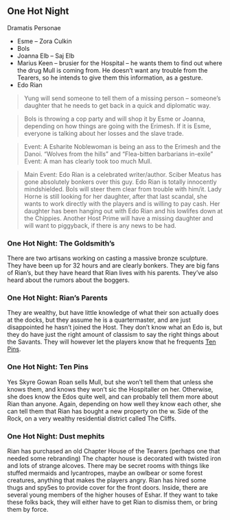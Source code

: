 ## One Hot Night

Dramatis Personae
 - Esme – Zora Culkin
 - Bols 
 - Joanna Elb – Saj Elb
 - Marius Keen – brusier for the Hospital – he wants them to find out where the drug Mull is coming from. He doesn’t want any trouble from the Tearers, so he intends to give them this information, as a gesture.
 - Edo Rian

> Yung will send someone to tell them of a missing person – someone’s daughter that he needs to get back in a quick and diplomatic way.

>Bols is throwing a cop party and will shop it by Esme or Joanna, depending on how things are going with the Erimesh. If it is Esme, everyone is talking about her losses and the slave trade.

> Event: A Esharite Noblewoman is being an ass to the Erimesh and the Danoi. “Wolves from the hills” and “Flea-bitten barbarians in-exile”
Event: A man has clearly took too much Mull.

> Main Event: Edo Rian is a celebrated writer/author. Sciber Meatus has gone absolutely bonkers over this guy. Edo Rian is totally innocently mindshielded. Bols will steer them clear from trouble with him/it. Lady Horne is still looking for her daughter, after that last scandal, she wants to work directly with the players and is willing to pay cash. Her daughter has been hanging out with Edo Rian and his lowlifes down at the Chippies. Another Host Prime will have a missing daughter and will want to piggyback, if there is any news to be had.

### One Hot Night: The Goldsmith’s
There are two artisans working on casting a massive bronze sculpture. They have been up for 32 hours and are clearly bonkers. They are big fans of Rian’s, but they have heard that Rian lives with his parents. They’ve also heard about the rumors about the boggers.

### One Hot Night: Rian’s Parents
They are wealthy, but have little knowledge of what their son actually does at the docks, but they assume he is a quartermaster, and are just disappointed he hasn’t joined the Host. They don’t know what an Edo is, but they do have just the right amount of classism to say the right things about the Savants. They will however let the players know that he frequents [Ten Pins](/l/ten_pins).

### One Hot Night: Ten Pins
Yes Skyre Gowan Roan sells Mull, but she won’t tell them that unless she knows them, and knows they won’t sic the Hospitaller on her. Otherwise, she does know the Edos quite well, and can probably tell them more about Rian than anyone. Again, depending on how well they know each other, she can tell them that Rian has bought a new property on the w. Side of the Rock, on a very wealthy residential district called The Cliffs.

### One Hot Night: Dust mephits
Rian has purchased an old Chapter House of the Tearers (perhaps one that needed some rebranding) The chapter house is decorated with twisted iron and lots of strange alcoves. There may be secret rooms with things like stuffed mermaids and lycantropes, maybe an owlbear or some forest creatures, anything that makes the players angry. Rian has hired some thugs and spy5es to provide cover for the front doors. Inside, there are several young members of the higher houses of Eshar. If they want to take these folks back, they will either have to get Rian to dismiss them, or bring them by force.
